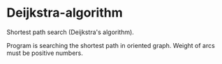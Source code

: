 # Deijkstra-algorithm
Shortest path search (Deijkstra's algorithm).

Program is searching the shortest path in oriented graph. Weight of arcs must be positive numbers.
